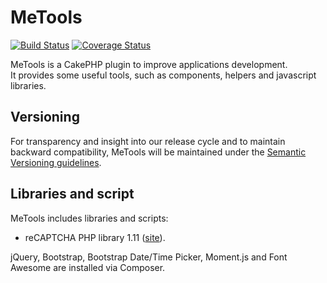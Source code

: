 # MeTools

[![Build Status](https://travis-ci.org/mirko-pagliai/me-tools.svg?branch=master)](https://travis-ci.org/mirko-pagliai/me-tools)
[![Coverage Status](https://img.shields.io/codecov/c/github/mirko-pagliai/me-tools.svg?style=flat-square)](https://codecov.io/github/mirko-pagliai/me-tools)

MeTools is a CakePHP plugin to improve applications development.  
It provides some useful tools, such as components, helpers and javascript libraries.

## Versioning
For transparency and insight into our release cycle and to maintain backward compatibility, 
MeTools will be maintained under the [Semantic Versioning guidelines](http://semver.org).

## Libraries and script
MeTools includes libraries and scripts:

- reCAPTCHA PHP library 1.11 ([site](https://developers.google.com/recaptcha)).

jQuery, Bootstrap, Bootstrap Date/Time Picker, Moment.js and Font Awesome are installed via Composer.
